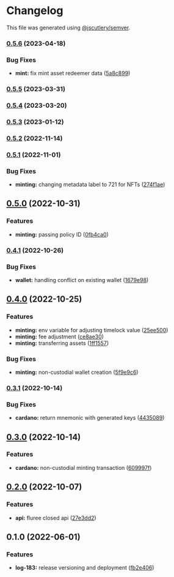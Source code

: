 # Changelog

This file was generated using [@jscutlery/semver](https://github.com/jscutlery/semver).

### [0.5.6](https://github.com/ikigai-github/logosphere/compare/cardano-0.5.5...cardano-0.5.6) (2023-04-18)

### Bug Fixes

- **mint:** fix mint asset redeemer data ([5a8c899](https://github.com/ikigai-github/logosphere/commit/5a8c899b2dfafa6fb349f9e72857e5adb186ec6e))

### [0.5.5](https://github.com/ikigai-github/logosphere/compare/cardano-0.5.4...cardano-0.5.5) (2023-03-31)

### [0.5.4](https://github.com/ikigai-github/logosphere/compare/cardano-0.5.3...cardano-0.5.4) (2023-03-20)

### [0.5.3](https://github.com/ikigai-github/logosphere/compare/cardano-0.5.2...cardano-0.5.3) (2023-01-12)

### [0.5.2](https://github.com/ikigai-github/logosphere/compare/cardano-0.5.1...cardano-0.5.2) (2022-11-14)

### [0.5.1](https://github.com/ikigai-github/logosphere/compare/cardano-0.5.0...cardano-0.5.1) (2022-11-01)

### Bug Fixes

- **minting:** changing metadata label to 721 for NFTs ([274f1ae](https://github.com/ikigai-github/logosphere/commit/274f1ae2fb241df39925f72fe4e86bf4bd08723b))

## [0.5.0](https://github.com/ikigai-github/logosphere/compare/cardano-0.4.1...cardano-0.5.0) (2022-10-31)

### Features

- **minting:** passing policy ID ([0fb4ca0](https://github.com/ikigai-github/logosphere/commit/0fb4ca02acf7d8f2537c0070b72f20eb3f5eac87))

### [0.4.1](https://github.com/ikigai-github/logosphere/compare/cardano-0.4.0...cardano-0.4.1) (2022-10-26)

### Bug Fixes

- **wallet:** handling conflict on existing wallet ([1679e98](https://github.com/ikigai-github/logosphere/commit/1679e986754a12da64cd41a5adb6ac693b889cd5))

## [0.4.0](https://github.com/ikigai-github/logosphere/compare/cardano-0.3.1...cardano-0.4.0) (2022-10-25)

### Features

- **minting:** env variable for adjusting timelock value ([25ee500](https://github.com/ikigai-github/logosphere/commit/25ee5003a0cf5101dde2ad0014e5a9949dc57ca5))
- **minting:** fee adjustment ([ce8ae30](https://github.com/ikigai-github/logosphere/commit/ce8ae309daa6cddfe2a5bf98fa948aac96e646aa))
- **minting:** transferring assets ([1ff1557](https://github.com/ikigai-github/logosphere/commit/1ff1557b1d82d51964664f825e2c046a14b95c62))

### Bug Fixes

- **minting:** non-custodial wallet creation ([5f9e9c6](https://github.com/ikigai-github/logosphere/commit/5f9e9c6fd6b377e2ff7aaacc751294ea566c754c))

### [0.3.1](https://github.com/ikigai-github/logosphere/compare/cardano-0.3.0...cardano-0.3.1) (2022-10-14)

### Bug Fixes

- **cardano:** return mnemonic with generated keys ([4435089](https://github.com/ikigai-github/logosphere/commit/44350896a9fc1cba1d974588fea98926c2e69957))

## [0.3.0](https://github.com/ikigai-github/logosphere/compare/cardano-0.2.0...cardano-0.3.0) (2022-10-14)

### Features

- **cardano:** non-custodial minting transaction ([609997f](https://github.com/ikigai-github/logosphere/commit/609997f2f7ea2f31866b405c3d3543fedfc531ed))

## [0.2.0](https://github.com/ikigai-github/logosphere/compare/cardano-0.1.0...cardano-0.2.0) (2022-10-07)

### Features

- **api:** fluree closed api ([27e3dd2](https://github.com/ikigai-github/logosphere/commit/27e3dd2507c3e775eb97a81416f8dca30f7a60e9))

## 0.1.0 (2022-06-01)

### Features

- **log-183:** release versioning and deployment ([fb2e406](https://github.com/ikigai-github/logosphere/commit/fb2e4060161d0069c13ac8508982c36b3a7bbabb))
